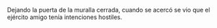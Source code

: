 
Dejando la puerta de la muralla cerrada, cuando se acercó se vio que
el ejército amigo tenía intenciones hostiles. 
